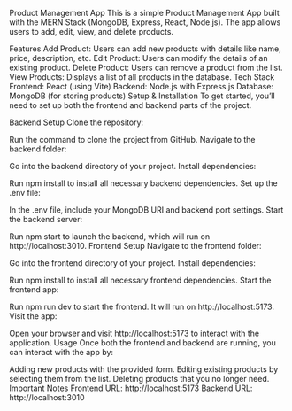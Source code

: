 Product Management App
This is a simple Product Management App built with the MERN Stack (MongoDB, Express, React, Node.js). The app allows users to add, edit, view, and delete products.

Features
Add Product: Users can add new products with details like name, price, description, etc.
Edit Product: Users can modify the details of an existing product.
Delete Product: Users can remove a product from the list.
View Products: Displays a list of all products in the database.
Tech Stack
Frontend: React (using Vite)
Backend: Node.js with Express.js
Database: MongoDB (for storing products)
Setup & Installation
To get started, you’ll need to set up both the frontend and backend parts of the project.

Backend Setup
Clone the repository:

Run the command to clone the project from GitHub.
Navigate to the backend folder:

Go into the backend directory of your project.
Install dependencies:

Run npm install to install all necessary backend dependencies.
Set up the .env file:

In the .env file, include your MongoDB URI and backend port settings.
Start the backend server:

Run npm start to launch the backend, which will run on http://localhost:3010.
Frontend Setup
Navigate to the frontend folder:

Go into the frontend directory of your project.
Install dependencies:

Run npm install to install all necessary frontend dependencies.
Start the frontend app:

Run npm run dev to start the frontend. It will run on http://localhost:5173.
Visit the app:

Open your browser and visit http://localhost:5173 to interact with the application.
Usage
Once both the frontend and backend are running, you can interact with the app by:

Adding new products with the provided form.
Editing existing products by selecting them from the list.
Deleting products that you no longer need.
Important Notes
Frontend URL: http://localhost:5173
Backend URL: http://localhost:3010
